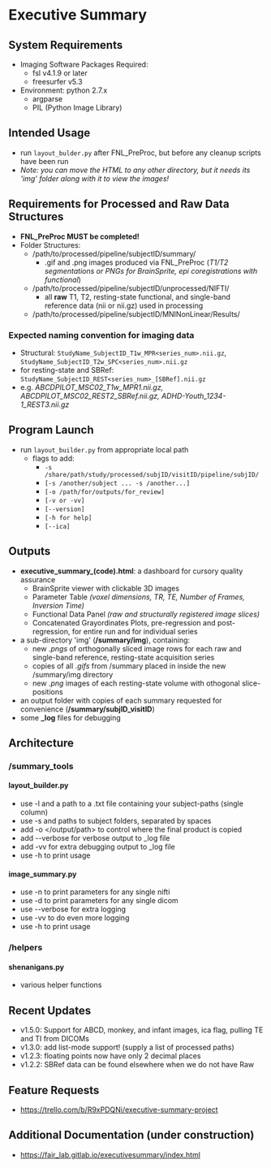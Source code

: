# Executive Summary

## System Requirements
- Imaging Software Packages Required:
  - fsl v4.1.9 or later
  - freesurfer v5.3
- Environment: python 2.7.x
  - argparse
  - PIL (Python Image Library)

## Intended Usage
- run `layout_bulder.py` after FNL\_PreProc, but before any cleanup scripts have been run
- _Note: you can move the HTML to any other directory, but it needs its 'img' folder along with it to view the images!_

## Requirements for Processed and Raw Data Structures
- __FNL_PreProc MUST be completed!__
- Folder Structures:
  - /path/to/processed/pipeline/subjectID/summary/
     - .gif and .png images produced via FNL_PreProc (_T1/T2 segmentations or PNGs for BrainSprite, epi coregistrations with functional_)
  - /path/to/processed/pipeline/subjectID/unprocessed/NIFTI/
     - all __raw__ T1, T2, resting-state functional, and single-band reference data (nii or nii.gz) used in processing
  - /path/to/processed/pipeline/subjectID/MNINonLinear/Results/

### Expected naming convention for imaging data
  - Structural: `StudyName_SubjectID_T1w_MPR<series_num>.nii.gz`, `StudyName_SubjectID_T2w_SPC<series_num>.nii.gz`
  - for resting-state and SBRef: `StudyName_SubjectID_REST<series_num>_[SBRef].nii.gz`
  - e.g. _ABCDPILOT_MSC02_T1w_MPR1.nii.gz,  ABCDPILOT_MSC02_REST2\_SBRef.nii.gz,  ADHD-Youth\_1234-1\_REST3.nii.gz_

## Program Launch
- run `layout_builder.py` from appropriate local path
  - flags to add:
    - `-s /share/path/study/processed/subjID/visitID/pipeline/subjID/`
    - `[-s /another/subject ... -s /another...] `
    - `[-o /path/for/outputs/for_review]`
    - `[-v or -vv]`
    - `[--version]`
    - `[-h for help]`
    - `[--ica]`

## Outputs
- __executive\_summary\_(code).html__: a dashboard for cursory quality assurance
    -  BrainSprite viewer with clickable 3D images
    -  Parameter Table _(voxel dimensions, TR, TE, Number of Frames, Inversion Time)_
    -  Functional Data Panel _(raw and structurally registered image slices)_
    -  Concatenated Grayordinates Plots, pre-regression and post-regression, for entire run and for individual series
- a sub-directory 'img' (__/summary/img__), containing:
    - new _.pngs_ of orthogonally sliced image rows for each raw and single-band reference, resting-state acquisition series
    - copies of all _.gifs_ from /summary placed in inside the new /summary/img directory
    - new _.png_ images of each resting-state volume with othogonal slice-positions
- an output folder with copies of each summary requested for convenience
(__/summary/subjID_visitID__)
- some __\_log__ files for debugging

## Architecture
### /summary_tools
#### layout_builder.py
   - use -l and a path to a .txt file containing your subject-paths (single column)
   - use -s and paths to subject folders, separated by spaces
   - add -o </output/path> to control where the final product is copied
   - add --verbose for verbose output to _log file
   - add -vv for extra debugging output to _log file
   - use -h to print usage

#### image_summary.py
   - use -n to print parameters for any single nifti
   - use -d to print parameters for any single dicom
   - use --verbose for extra logging
   - use -vv to do even more logging
   - use -h to print usage

### /helpers
#### shenanigans.py
   - various helper functions

## Recent Updates
  - v1.5.0: Support for ABCD, monkey, and infant images, ica flag, pulling TE and TI from DICOMs
  - v1.3.0: add list-mode support! (supply a list of processed paths)
  - v1.2.3: floating points now have only 2 decimal places
  - v1.2.2: SBRef data can be found elsewhere when we do not have Raw

## Feature Requests
 - https://trello.com/b/R9xPDQNi/executive-summary-project

## Additional Documentation (under construction)
 - https://fair_lab.gitlab.io/executivesummary/index.html

